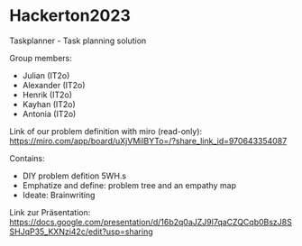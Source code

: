# Hackerton2023

Taskplanner - Task planning solution


Group members:
- Julian (IT2o)
- Alexander (IT2o)
- Henrik (IT2o)
- Kayhan (IT2o)
- Antonia (IT2o)

Link of our problem definition with miro (read-only):
https://miro.com/app/board/uXjVMilBYTo=/?share_link_id=970643354087

Contains:
- DIY problem defition 5WH.s
- Emphatize and define: problem tree and an empathy map
- Ideate: Brainwriting


Link zur Präsentation:
https://docs.google.com/presentation/d/16b2q0aJZJ9l7qaCZQCqb0BszJ8SSHJqP35_KXNzi42c/edit?usp=sharing

